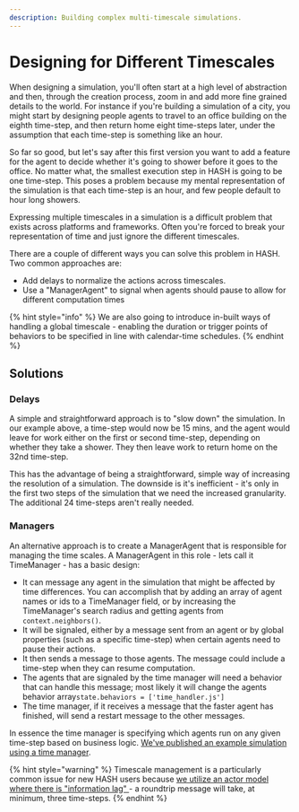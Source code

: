 ```yaml
---
description: Building complex multi-timescale simulations.
---
```


# Designing for Different Timescales

When designing a simulation, you'll often start at a high level of abstraction and then, through the creation process, zoom in and add more fine grained details to the world. For instance if you're building a simulation of a city, you might start by designing people agents to travel to an office building on the eighth time-step, and then return home eight time-steps later, under the assumption that each time-step is something like an hour.

So far so good, but let's say after this first version you want to add a feature for the agent to decide whether it's going to shower before it goes to the office. No matter what, the smallest execution step in HASH is going to be one time-step. This poses a problem because my mental representation of the simulation is that each time-step is an hour, and few people default to hour long showers.

Expressing multiple timescales in a simulation is a difficult problem that exists across platforms and frameworks. Often you're forced to break your representation of time and just ignore the different timescales.

There are a couple of different ways you can solve this problem in HASH. Two common approaches are:

* Add delays to normalize the actions across timescales.
* Use a "ManagerAgent" to signal when agents should pause to allow for different computation times

{% hint style="info" %}
We are also going to introduce in-built ways of handling a global timescale - enabling the duration or trigger points of behaviors to be specified in line with calendar-time schedules.
{% endhint %}

## Solutions

### **Delays**

A simple and straightforward approach is to "slow down" the simulation. In our example above, a time-step would now be 15 mins, and the agent would leave for work either on the first or second time-step, depending on whether they take a shower. They then leave work to return home on the 32nd time-step.

This has the advantage of being a straightforward, simple way of increasing the resolution of a simulation. The downside is it's inefficient - it's only in the first two steps of the simulation that we need the increased granularity. The additional 24 time-steps aren't really needed.

### **Managers**

An alternative approach is to create a ManagerAgent that is responsible for managing the time scales. A ManagerAgent in this role - lets call it TimeManager - has a basic design:

* It can message any agent in the simulation that might be affected by time differences. You can accomplish that by adding an array of agent names or ids to a TimeManager field, or by increasing the TimeManager's search radius and getting agents from `context.neighbors()`.
* It will be signaled, either by a message sent from an agent or by global properties \(such as a specific time-step\) when certain agents need to pause their actions. 
* It then sends a message to those agents. The message could include a time-step when they can resume computation.
* The agents that are signaled by the time manager will need a behavior that can handle this message; most likely it will change the agents behavior array`state.behaviors = ['time_handler.js']`
* The time manager, if it receives a message that the faster agent has finished, will send a restart message to the other messages.

In essence the time manager is specifying which agents run on any given time-step based on business logic. [We've published an example simulation using a time manager](https://hash.ai/@hash/time-management).

{% hint style="warning" %}
Timescale management is a particularly common issue for new HASH users because [we utilize an actor model where there is "information lag" ](design-considerations/#actor-model)- a roundtrip message will take, at minimum, three time-steps.
{% endhint %}

